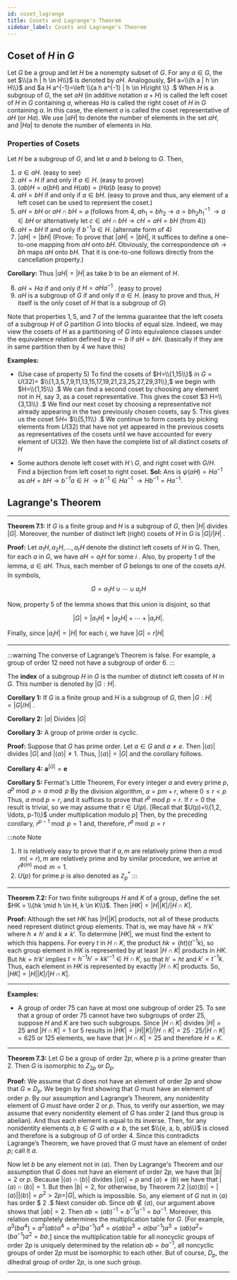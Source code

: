 ```yaml
---
id: coset_lagrange
title: Cosets and Lagrange's Theorem
sidebar_label: Cosets and Lagrange's Theorem
---
```


## Coset of $H$ in $G$

Let $G$ be a group and let $H$ be a nonempty subset of $G .$ For any $a \in G,$
the set $\\{a h | h \in H\\}$ is denoted by $a H .$ Analogously, $H a=\\{h a | h \in H\\}$
and $a H a^{-1}=\left \\{a h a^{-1} | h \in H\right \\} .$ When $H$ is a subgroup of $G,$ the set $a H$ (in additive notation $a + H$) is called the left coset of $H$ in $G$ containing $a,$ whereas $H a$ is called the right
coset of $H$ in $G$ containing $a$. In this case, the element $a$ is called the coset representative of $a H$ (or $H a ) .$ We use $|a H|$ to denote the number of elements in the set $a H,$ and $|H a|$ to denote the number of elements in $H a$.

### Properties of Cosets

Let $H$ be a subgroup of $G,$ and let $a$ and $b$ belong to $G$. Then,
1. $a \in a H .$ (easy to see)
2. $a H=H$ if and only if $a \in H .$ (easy to prove)
3. $(a b) H=a(b H)$ and $H(a b)=(H a) b$ (easy to prove)
4. $a H=b H$ if and only if $a \in b H .$ (easy to prove and thus, any element of a left coset can be used to represent the coset.)
5. $a H=b H$ or $a H \cap b H=\varnothing$ (follows from 4, $ah_1 = bh_2 \rightarrow a = bh_2h_1^{-1}$ $\rightarrow a \in bH$ or alternatively let $c \in aH \cap bH \rightarrow cH = aH = bH$ (from 4))
6. $a H=b H$ if and only if $b^{-1} a \in H .$ (alternate form of 4)
7. $|a H|=|b H|$ (Prove: To prove that $|a H|=|b H|,$ it suffices to define a one-to-one mapping from $a H$ onto $b H .$ Obviously, the correspondence $a h \rightarrow b h$
  maps $a H$ onto $b H .$ That it is one-to-one follows directly from the
  cancellation property.)

  **Corollary:** Thus $|aH| = |H|$ as take $b$ to be an element of $H$.

8. $a H=H a$ if and only if $H=a H a^{-1}$ . (easy to prove)
9. $a H$ is a subgroup of $G$ if and only if $a \in H$. (easy to prove and thus, $H$ itself is the only coset of $H$ that is a subgroup of $G$)

Note that properties $1,5,$ and $7$ of the lemma guarantee that the left cosets of a subgroup $H$ of $G$ partition $G$ into blocks of equal size. Indeed, we may view the cosets of $H$ as a partitioning of $G$ into equivalence classes under the equivalence relation defined by $a \sim b$ if $a H=b H.$ (basically if they are in same partition then by 4 we have this)

**Examples:** 
- (Use case of property 5) To find the cosets of $H=\\{1,15\\}$ in $G=U(32)=$ $\\{1,3,5,7,9,11,13,15,17,19,21,23,25,27,29,31\\},$ we begin with $H=\\{1,15\\} .$ We can find a second coset by choosing any element not in $H,$ say $3,$ as a coset representative. This gives the coset $3 H=\\{3,13\\} .$ We find our next coset by choosing a representative not already appearing in the two previously chosen cosets, say $5 .$ This gives us the coset $5 H=$ $\\{5,11\\} .$ We continue to form cosets by picking elements from $U(32)$ that have not yet appeared in the previous cosets as representatives of the cosets until we have accounted for every element of $U(32) .$ We then have the complete list of all distinct cosets of $H$

- Some authors denote left coset with $H \setminus G$, and right coset with $G / H$. Find a bijection from left coset to right coset.
  **Sol:** Ans is $\psi(aH) = Ha^{-1}$ as $aH = bH \rightarrow b^{-1}a \in H$ $\rightarrow b^{-1} \in Ha^{-1}$ $\rightarrow Hb^{-1} = Ha^{-1}$.


## Lagrange's Theorem

---

**Theorem 7.1:** If $G$ is a finite group and $H$ is a subgroup of $G,$ then $|H|$ divides $|G|$. Moreover, the number of distinct left (right) cosets of $H$ in $G$ is $|G| / |H|$ .

**Proof:** Let $a_{1} H, a_{2} H, \ldots, a_{r} H$ denote the distinct left cosets of $H$ in G. Then, for each $a$ in $G,$ we have $a H=a_{i} H$ for some $i$ . Also, by property 1 of the lemma, $a \in a H .$ Thus, each member of $G$ belongs to one
of the cosets $a_{i} H .$ In symbols,

$$
G=a_{1} H \cup \cdots \cup a_{r} H
$$

Now, property 5 of the lemma shows that this union is disjoint, so that

$$
|G|=\left|a_{1} H\right|+\left|a_{2} H\right|+\cdots+\left|a_{r} H\right| .
$$

Finally, since $\left|a_{i} H\right|=|H|$ for each $i,$ we have $|G|=r|H|$

---

:::warning
The converse of Lagrange’s Theorem is false. For example, a group of order 12 need not have a subgroup of order 6.
:::

The **index** of a subgroup $H$ in $G$ is the number of distinct left cosets of $H$ in $G .$ This number
is denoted by $|G : H| .$

**Corollary 1:** If $G$ is a finite group and $H$ is a subgroup of $G,$ then $|G : H|=|G| / H |$ .

**Corollary 2:** $|a|$ Divides $|G|$

**Corollary 3:** A group of prime order is cyclic.

**Proof:**  Suppose that $G$ has prime order. Let $a \in G$ and $a \neq e .$ Then $|\langle a\rangle|$ divides $|G|$ and $|\langle a\rangle| \neq 1 .$ Thus, $|\langle a\rangle|=|G|$ and the corollary follows.

**Corollary 4:** $\boldsymbol{a}^{|G|}=\boldsymbol{e}$

**Corollary 5:** Fermat's Little Theorem, For every integer $a$ and every prime $p, a^{p} \bmod p=a \bmod p$ By the division algorithm, $a=p m+r,$ where $0 \leq r<p$ Thus, $a$ mod $p=r,$ and it suffices to prove that $r^{p}$ mod $p=r .$ If $r=0$
the result is trivial, so we may assume that $r \in U(p) .$ [Recall that
$U(p)=\\{1,2, \ldots, p-1\\}$ under multiplication modulo $p]$ Then, by the preceding corollary, $r^{p-1} \bmod p=1$ and, therefore, $r^{p} \bmod p=r$

:::note Note
1. It is relatively easy to prove that if $a, m$ are relatively prime then $a \bmod m (= r), m$ are relatively prime and by similar procedure, we arrive at $r^{\phi(m)} \bmod m = 1$.
2. $U(p)$ for prime $p$ is also denoted as $\mathbb{Z}_p^{*}$
:::

---

**Theorem 7.2:** For two finite subgroups $H$ and $K$ of a group, define the set
$HK = \\{hk \mid h \in H, k \in K\\}$. Then $|HK| = |H||K|/|H \cap K|$.

**Proof:** Although the set $HK$ has $|H||K|$ products, not all of these
products need represent distinct group elements. That is, we may have
$hk = h'k'$ where $h \neq h'$ and $k \neq k'$. To determine $|HK|$, we must find
the extent to which this happens. For every $t$ in $H \cap K$, the product $hk = (ht)(t^{-1}k)$, so each group element in $HK$ is represented by at least
$|H \cap K|$ products in $HK$. But $hk = h'k'$ implies $t = h^{-1}h' = kk'^{-1} \in H \cap K$, so that $h' = ht$ and $k' = t^{-1}k$. Thus, each element in $HK$ is represented by exactly $|H \cap K|$ products. So, $|HK| = |H||K|/| H \cap K|$.


---

**Examples:**

- A group of order 75 can have at most one subgroup of
  order 25. To see that a group of order 75 cannot have two
  subgroups of order 25, suppose $H$ and $K$ are two such subgroups. Since
  $|H \cap K|$ divides $|H| = 25$ and $|H \cap K| = 1 \text{ or } 5$ results in $|HK| = |H||K|/| H \cap K| = 25 \cdot 25/| H \cap K| = 625 \text{ or } 125$ elements, we have
  that $|H \cap K| = 25$ and therefore $H = K$.

---

**Theorem 7.3:** Let $G$ be a group of order $2p$, where $p$ is a prime greater than 2. Then $G$ is isomorphic to $Z_{2p}$ or $D_p$.

**Proof:** We assume that $G$ does not have an element of order $2p$ and
show that $G \approx D_p$. We begin by first showing that $G$ must have an
element of order $p$. By our assumption and Lagrange’s Theorem, any
nonidentity element of $G$ must have order $2$ or $p$. Thus, to verify our assertion, we may assume that every nonidentity element of $G$ has order $2$ (and thus group is abelian). And thus each element is equal to its inverse. Then, for any nonidentity elements $a, b \in G$ with $a \neq b$, the set $\\{e, a, b, ab\\}$ is closed and therefore is a subgroup of $G$ of order 4. Since this contradicts Lagrange’s Theorem, we have proved that $G$ must have an element of order $p$; call it $a$.

Now let $b$ be any element not in $\langle a\rangle .$ Then by Lagrange's Theorem
and our assumption that $G$ does not have an element of order $2 p,$ we
have that $|b|=2$ or $p .$ Because $|\langle a\rangle \cap\langle b\rangle|$ divides $|\langle a\rangle|=p$ and $\langle a\rangle \neq\langle b\rangle$
we have that $|\langle a\rangle \cap\langle b\rangle|=1 .$ But then $|b|=2,$ for otherwise, by Theorem 7.2 $|\langle a\rangle\langle b\rangle|=|\langle a\rangle| |\langle b\rangle\left|=p^{2}>2 p=\right| G |,$ which is impossible. So, any
element of $G$ not in $\langle a\rangle$ has order $ 2 .$ Next consider $ab$. Since $a b \notin\langle a\rangle,$ our argument above shows that
$|a b|=2 .$ Then $a b=(a b)^{-1}=b^{-1} a^{-1}=b a^{-1} .$ Moreover, this relation completely determines the multiplication table for $G .$ [For example,
$a^{3}\left(b a^{4}\right)=a^{2}(a b) a^{4}=a^{2}\left(b a^{-1}\right) a^{4}=a(a b) a^{3}=a\left(b a^{-1}\right) a^{3}=(a b) a^{2}=$
$\left(b a^{-1}\right) a^{2}=b a$.] since the multiplication table for all noncyclic groups
of order 2$p$ is uniquely determined by the relation $a b=b a^{-1},$ all
noncyclic groups of order 2$p$ must be isomorphic to each other. But of course, $D_{p},$ the dihedral group of order $2 p,$ is one such group.





---